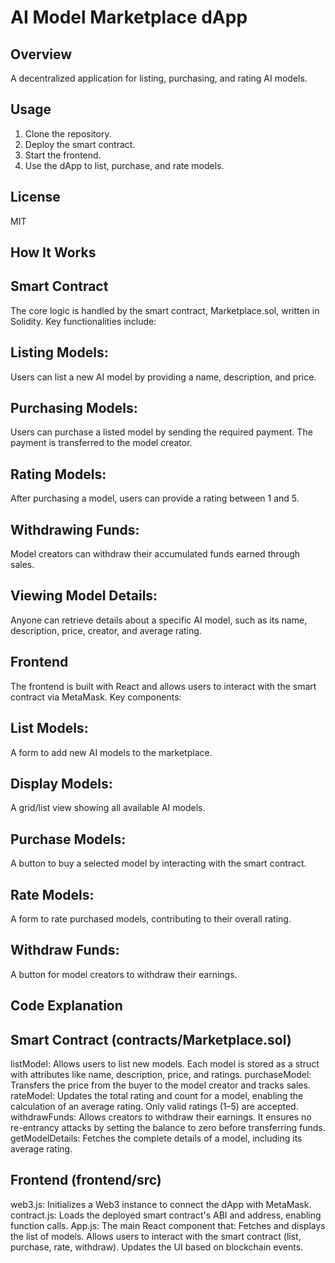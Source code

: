 # AI Model Marketplace dApp

## Overview
A decentralized application for listing, purchasing, and rating AI models.

## Usage
1. Clone the repository.
2. Deploy the smart contract.
3. Start the frontend.
4. Use the dApp to list, purchase, and rate models.

## License
MIT

## How It Works

## Smart Contract
The core logic is handled by the smart contract, Marketplace.sol, written in Solidity. Key functionalities include:

## Listing Models:
Users can list a new AI model by providing a name, description, and price.

## Purchasing Models:
Users can purchase a listed model by sending the required payment. The payment is transferred to the model creator.

## Rating Models:
After purchasing a model, users can provide a rating between 1 and 5.

## Withdrawing Funds:
Model creators can withdraw their accumulated funds earned through sales.

## Viewing Model Details:
Anyone can retrieve details about a specific AI model, such as its name, description, price, creator, and average rating.

## Frontend
The frontend is built with React and allows users to interact with the smart contract via MetaMask. Key components:

## List Models:
A form to add new AI models to the marketplace.

## Display Models:
A grid/list view showing all available AI models.

## Purchase Models:
A button to buy a selected model by interacting with the smart contract.

## Rate Models:
A form to rate purchased models, contributing to their overall rating.

## Withdraw Funds:
A button for model creators to withdraw their earnings.

## Code Explanation

## Smart Contract (contracts/Marketplace.sol)
listModel:
Allows users to list new models. Each model is stored as a struct with attributes like name, description, price, and ratings.
purchaseModel:
Transfers the price from the buyer to the model creator and tracks sales.
rateModel:
Updates the total rating and count for a model, enabling the calculation of an average rating. Only valid ratings (1–5) are accepted.
withdrawFunds:
Allows creators to withdraw their earnings. It ensures no re-entrancy attacks by setting the balance to zero before transferring funds.
getModelDetails:
Fetches the complete details of a model, including its average rating.

## Frontend (frontend/src)
web3.js:
Initializes a Web3 instance to connect the dApp with MetaMask.
contract.js:
Loads the deployed smart contract's ABI and address, enabling function calls.
App.js:
The main React component that:
Fetches and displays the list of models.
Allows users to interact with the smart contract (list, purchase, rate, withdraw).
Updates the UI based on blockchain events.
